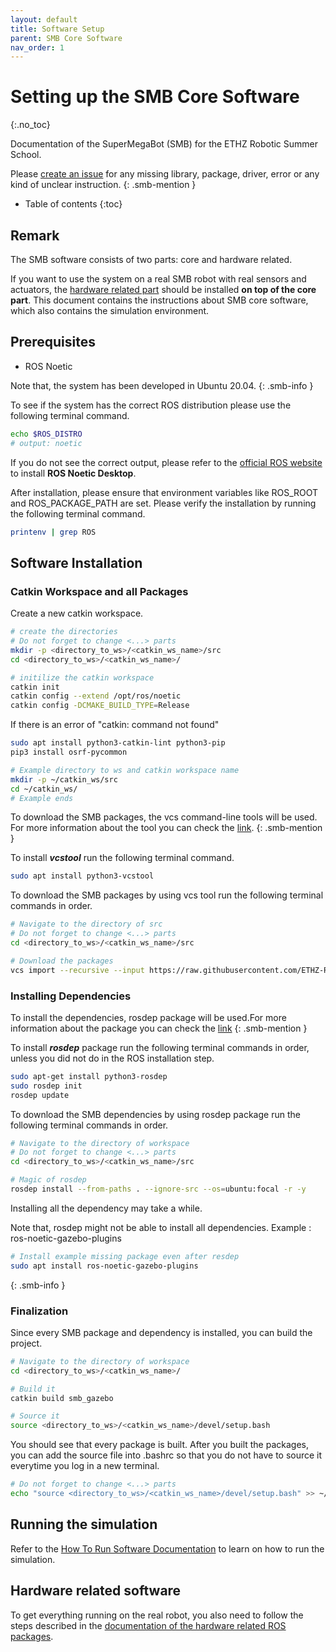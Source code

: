 ```yaml
---
layout: default
title: Software Setup
parent: SMB Core Software
nav_order: 1
---
```


# Setting up the SMB Core Software
{:.no_toc} 

Documentation of the SuperMegaBot (SMB) for the ETHZ Robotic Summer School.

Please [create an issue](https://github.com/ETHZ-RobotX/SuperMegaBot/issues/new) for any missing library, package, driver, error or any kind of unclear instruction.
{: .smb-mention }


* Table of contents
{:toc}

## Remark

The SMB software consists of two parts: core and hardware related.

If you want to use the system on a real SMB robot with real sensors and actuators, the [hardware related part](../robot-operation/installation_hw_packages.md) should be installed **on top of the core part**. This document contains the instructions about SMB core software, which also contains the simulation environment.


## Prerequisites
- ROS Noetic

Note that, the system has been developed in Ubuntu 20.04.
{: .smb-info }

To see if the system has the correct ROS distribution please use the following terminal command. 

```bash
echo $ROS_DISTRO
# output: noetic
```
If you do not see the correct output, please refer to the [official ROS website](http://wiki.ros.org/noetic/Installation/Ubuntu) to install **ROS Noetic Desktop**. 

After installation, please ensure that environment variables like ROS_ROOT and ROS_PACKAGE_PATH are set. Please verify the installation by running the following terminal command.

```bash
printenv | grep ROS
```

## Software Installation

### Catkin Workspace and all Packages

Create a new catkin workspace.

```bash
# create the directories
# Do not forget to change <...> parts
mkdir -p <directory_to_ws>/<catkin_ws_name>/src
cd <directory_to_ws>/<catkin_ws_name>/

# initilize the catkin workspace
catkin init
catkin config --extend /opt/ros/noetic
catkin config -DCMAKE_BUILD_TYPE=Release
```


If there is an error of "catkin: command not found" 
```bash
sudo apt install python3-catkin-lint python3-pip
pip3 install osrf-pycommon
```


```bash
# Example directory to ws and catkin workspace name
mkdir -p ~/catkin_ws/src
cd ~/catkin_ws/
# Example ends
```


To download the SMB packages, the vcs command-line tools will be used. For more information about the tool you can check the [link](http://wiki.ros.org/vcstool).
{: .smb-mention }

To install ***vcstool*** run the following terminal command.

```bash
sudo apt install python3-vcstool 
```
To download the SMB packages by using vcs tool run the following terminal commands in order. 

```bash
# Navigate to the directory of src
# Do not forget to change <...> parts
cd <directory_to_ws>/<catkin_ws_name>/src

# Download the packages
vcs import --recursive --input https://raw.githubusercontent.com/ETHZ-RobotX/SuperMegaBot/master/smb.repos .
```

### Installing Dependencies

To install the dependencies, rosdep package will be used.For more information about the package you can check the [link](https://docs.ros.org/en/independent/api/rosdep/html/)
{: .smb-mention }


To install ***rosdep*** package run the following terminal commands in order, unless you did not do in the ROS installation step.

```bash
sudo apt-get install python3-rosdep
sudo rosdep init
rosdep update
```

To download the SMB dependencies by using rosdep package run the following terminal commands in order. 
```bash
# Navigate to the directory of workspace
# Do not forget to change <...> parts
cd <directory_to_ws>/<catkin_ws_name>/src

# Magic of rosdep
rosdep install --from-paths . --ignore-src --os=ubuntu:focal -r -y
```

Installing all the dependency may take a while. 

Note that, rosdep might not be able to install all dependencies.
Example : ros-noetic-gazebo-plugins
```bash
# Install example missing package even after resdep
sudo apt install ros-noetic-gazebo-plugins
```
{: .smb-info }

### Finalization
Since every SMB package and dependency is installed, you can build the project.
```bash
# Navigate to the directory of workspace
cd <directory_to_ws>/<catkin_ws_name>/

# Build it
catkin build smb_gazebo

# Source it
source <directory_to_ws>/<catkin_ws_name>/devel/setup.bash
```

You should see that every package is built.
After you built the packages, you can add the source file into .bashrc so that you do not have to source it everytime you log in a new terminal. 

```bash
# Do not forget to change <...> parts
echo "source <directory_to_ws>/<catkin_ws_name>/devel/setup.bash" >> ~/.bashrc
```

## Running the simulation
Refer to the [How To Run Software Documentation](HowToRunSoftware.md) to learn on how to run the simulation.


## Hardware related software
To get everything running on the real robot, you also need to follow the steps described in the [documentation of the hardware related ROS packages](../robot-operation/installation_hw_packages.md).
